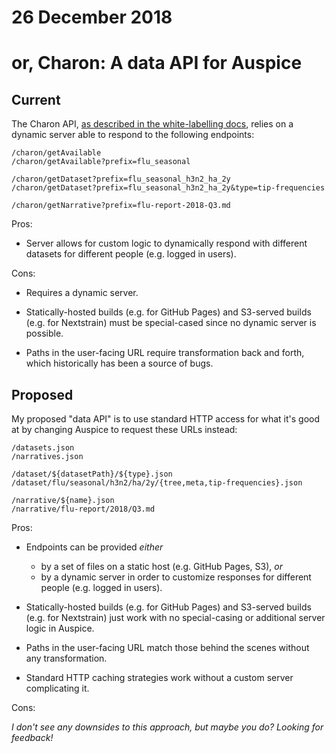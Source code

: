 # 26 December 2018
# or, Charon: A data API for Auspice

## Current

The Charon API, [as described in the white-labelling docs][api doc], relies on
a dynamic server able to respond to the following endpoints:

    /charon/getAvailable
    /charon/getAvailable?prefix=flu_seasonal

    /charon/getDataset?prefix=flu_seasonal_h3n2_ha_2y
    /charon/getDataset?prefix=flu_seasonal_h3n2_ha_2y&type=tip-frequencies

    /charon/getNarrative?prefix=flu-report-2018-Q3.md

Pros:

* Server allows for custom logic to dynamically respond with different datasets
  for different people (e.g. logged in users).

Cons:

* Requires a dynamic server.

* Statically-hosted builds (e.g. for GitHub Pages) and S3-served builds (e.g.
  for Nextstrain) must be special-cased since no dynamic server is possible.

* Paths in the user-facing URL require transformation back and forth, which
  historically has been a source of bugs.

[api doc]: https://nextstrain.github.io/sandbox/docs/customisations/server/charonAPI#api-description


## Proposed

My proposed "data API" is to use standard HTTP access for what it's good at by
changing Auspice to request these URLs instead:

    /datasets.json
    /narratives.json

    /dataset/${datasetPath}/${type}.json
    /dataset/flu/seasonal/h3n2/ha/2y/{tree,meta,tip-frequencies}.json

    /narrative/${name}.json
    /narrative/flu-report/2018/Q3.md

Pros:

* Endpoints can be provided _either_

  - by a set of files on a static host (e.g. GitHub Pages, S3), _or_
  - by a dynamic server in order to customize responses for different people
    (e.g.  logged in users).

* Statically-hosted builds (e.g. for GitHub Pages) and S3-served builds (e.g.
  for Nextstrain) just work with no special-casing or additional server logic
  in Auspice.

* Paths in the user-facing URL match those behind the scenes without
  any transformation.

* Standard HTTP caching strategies work without a custom server complicating
  it.

Cons:

_I don't see any downsides to this approach, but maybe you do?  Looking for
feedback!_

